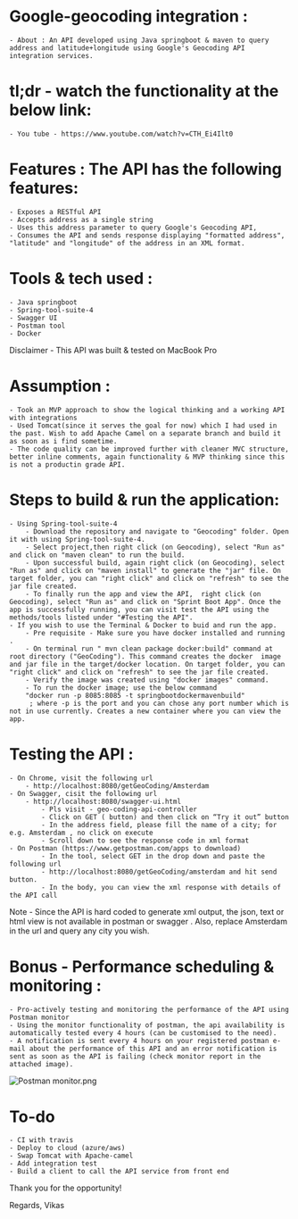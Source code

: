 # Google-geocoding integration :
    - About : An API developed using Java springboot & maven to query address and latitude+longitude using Google's Geocoding API integration services.

# tl;dr - watch the functionality at the below link:
    - You tube - https://www.youtube.com/watch?v=CTH_Ei4Ilt0 

# Features : The API has the following features:
    - Exposes a RESTful API
    - Accepts address as a single string
    - Uses this address parameter to query Google's Geocoding API,
    - Consumes the API and sends response displaying "formatted address", "latitude" and "longitude" of the address in an XML format. 

# Tools & tech used : 
    - Java springboot
    - Spring-tool-suite-4
    - Swagger UI
    - Postman tool
    - Docker
Disclaimer - This API was built & tested on MacBook Pro

# Assumption :
    - Took an MVP approach to show the logical thinking and a working API with integrations
    - Used Tomcat(since it serves the goal for now) which I had used in the past. Wish to add Apache Camel on a separate branch and build it as soon as i find sometime.
    - The code quality can be improved further with cleaner MVC structure, better inline comments, again functionality & MVP thinking since this is not a productin grade API. 

# Steps to build & run the application:
    - Using Spring-tool-suite-4 
        - Download the repository and navigate to "Geocoding" folder. Open it with using Spring-tool-suite-4.
        - Select project,then right click (on Geocoding), select "Run as" and click on "maven clean" to run the build. 
        - Upon successful build, again right click (on Geocoding), select "Run as" and click on "maven install" to generate the "jar" file. On target folder, you can "right click" and click on "refresh" to see the jar file created. 
        - To finally run the app and view the API,  right click (on Geocoding), select "Run as" and click on "Sprint Boot App". Once the app is successfully running, you can visit test the API using the methods/tools listed under "#Testing the API". 
    - If you wish to use the Terminal & Docker to buid and run the app. 
        - Pre requisite - Make sure you have docker installed and running .
        - On terminal run " mvn clean package docker:build" command at root directory ("GeoCoding"). This command creates the docker  image and jar file in the target/docker location. On target folder, you can "right click" and click on "refresh" to see the jar file created. 
        - Verify the image was created using "docker images" command. 
        - To run the docker image; use the below command 
        "docker run -p 8085:8085 -t springbootdockermavenbuild"
         ; where -p is the port and you can chose any port number which is not in use currently. Creates a new container where you can view the app. 

# Testing the API :
    - On Chrome, visit the following url
        - http://localhost:8080/getGeoCoding/Amsterdam    
    - On Swagger, cisit the following url
        - http://localhost:8080/swagger-ui.html 
            - Pls visit - geo-coding-api-controller 
            - Click on GET ( button) and then click on “Try it out” button
            - In the address field, please fill the name of a city; for e.g. Amsterdam , no click on execute
            - Scroll down to see the response code in xml format
    - On Postman (https://www.getpostman.com/apps to download)
            - In the tool, select GET in the drop down and paste the following url
            - http://localhost:8080/getGeoCoding/amsterdam and hit send button. 
            - In the body, you can view the xml response with details of the API call 
Note - Since the API is hard coded to generate xml output, the json, text or html view is not available in postman or swagger . Also, replace Amsterdam in the url and query any city you wish.

# Bonus - Performance scheduling & monitoring : 
    - Pro-actively testing and monitoring the performance of the API using Postman monitor
    - Using the monitor functionality of postman, the api availability is automatically tested every 4 hours (can be customised to the need). 
    - A notification is sent every 4 hours on your registered postman e-mail about the performance of this API and an error notification is sent as soon as the API is failing (check monitor report in the attached image). 
    
 ![Postman monitor.png](https://images.zenhubusercontent.com/579884bee40e5714b16c96cc/4cc31186-47df-4565-99c9-b19474581cf6)

# To-do 
    - CI with travis
    - Deploy to cloud (azure/aws)
    - Swap Tomcat with Apache-camel
    - Add integration test 
    - Build a client to call the API service from front end 

Thank you for the opportunity!

Regards,
Vikas
